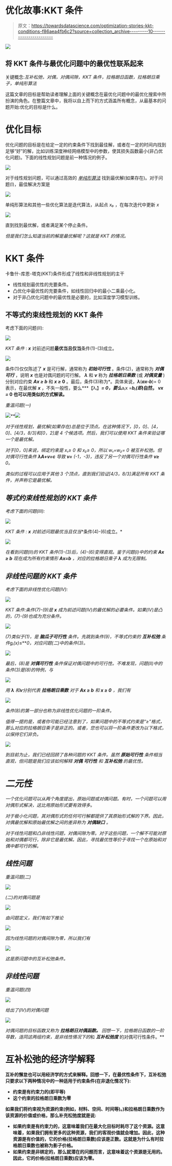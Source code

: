 # 优化故事:KKT 条件

> 原文：<https://towardsdatascience.com/optimization-stories-kkt-conditions-f86aea4fb6c2?source=collection_archive---------10----------------------->

![](img/dcc96cea790cfcb70d4bdb032c707372.png)

## 将 KKT 条件与最优化问题中的最优性联系起来

关键概念:*互补松弛，对偶，对偶间隙，KKT 条件，拉格朗日函数，拉格朗日乘子，单纯形算法*

这篇文章的目标是帮助读者理解上面的关键概念在最优化问题中的最优化搜索中所扮演的角色。在整篇文章中，我将以自上而下的方式涵盖所有概念，从最基本的问题开始:优化的目标是什么。

# 优化目标

优化问题的目标是在给定一定的约束条件下找到最佳解，或者在一定的时间内找到足够“好”的解，比如训练深度神经网络模型中的参数，使其损失函数最小(非凸优化问题)。下面的线性规划问题是前一种情况的例子。

![](img/eca21959f74fd04eb5ab17b8fbd86b29.png)

对于线性规划问题，可以通过高效的 [*单纯形算法*](https://en.wikipedia.org/wiki/Simplex_algorithm) 找到最优解(如果存在)。对于问题(I)，最佳解决方案是

![](img/6fed8f75d2aeacab0ac95299153bb430.png)

单纯形算法和其他一些优化算法是迭代算法，从起点 *x₀* ，在每次迭代中更新 *x*

![](img/f18f9caf9d8c2359ea53dca311bc0e3e.png)

直到找到最优解，或者满足某个停止条件。

*但是我们怎么知道当前的解是最优解呢？这就是 KKT 的情况。*

# KKT 条件

卡鲁什-库恩-塔克(KKT)条件形成了线性和非线性规划的主干

*   线性规划最优性的充要条件。
*   凸优化中最优性的充要条件，如线性回归中的最小二乘最小化。
*   对于非凸优化问题中的最优性是必要的，比如深度学习模型训练。

## 不等式约束线性规划的 KKT 条件

考虑下面的问题(II):

![](img/7a15e53983a533f7b367861d579899de.png)

*KKT 条件* : ***x*** 对前述问题**最优当且仅当**条件(1)-(3)成立。

![](img/67a5055d830256120786d641902aaf4f.png)

条件(1)仅仅陈述了 ***x*** 是可行解，通常称为 ***初始可行性*** 。条件(2)，通常称为 ***对偶可行*** ，说明 ***x*** 也是对偶问题的可行解。 ***λ*** 和 ***v*** 称为 ***拉格朗日乘数*** (或 ***对偶变量*** )分别对应约束 ***Ax ≥ b*** 和 ***x ≥* 0** 。最后，条件(3)称为*。具体来说，***λ***(***ax-b***)= 0 表示，在最优解 ***x*** ，不失一般性，要么***【λᵢ】***= 0，要么***aᵢx =****bᵢ*(即*)自然， ***vx =* 0** 也可以用类似的方式解读。**

*重温问题(一)*

*![](img/eca21959f74fd04eb5ab17b8fbd86b29.png)**![](img/3425f7379e02dc9507590e76fb7bb9fb.png)*

*对于线性规划，最优解(如果存在)总是位于顶点。在这种情况下，[0，0]、[4，0]、[4/3，8/3]和[0，2]是 4 个候选项。然后，我们可以使用 KKT 条件来验证哪一个是最优解。*

*对于[0，0]来说，绑定约束是 *x₁≥* 0 和 *x₂≥* 0，所以 *w₁=w₂=* 0 被互补松弛。但对偶可行性条件 ***λA+v=c*** 导致 ***v=*** (-1，-3)，违反了另一个对偶可行性条件 ***v≥*** 0。*

*类似的过程可以应用于其他 3 个顶点，直到我们验证[4/3，8/3]满足所有 KKT 条件，并声称它是最优解。*

## *等式约束线性规划的 KKT 条件*

*考虑下面的问题(III):*

*![](img/ab590e676313a12f3af8e3d83b040c48.png)*

**KKT 条件* : ***x*** 对前述问题**最优当且仅当**条件(4)-(6)成立。*

*![](img/f3c4433b95daadc49b7c3ffbe481fd2f.png)*

*在看到问题(II)的 KKT 条件(1)-(3)后，(4)-(6)变得直观。鉴于问题(I)中的约束 ***Ax ≥ b*** 现在成为所有约束情形 ***Ax=b*** ，对应的拉格朗日乘子 ***λ*** 成为无限制。*

## *非线性问题的 KKT 条件*

*考虑下面的非线性优化问题(IV):*

*![](img/4296fb5af52d18d0c5f3a56b6a4f3b11.png)*

**KKT 条件*:条件(7)-(9)是 ***x*** 成为前述问题(IV)的最优解的必要条件。如果(IV)是凸的，(7)-(9)也成为充分条件。*

*![](img/29c996d82554e4bab31131525b55890e.png)*

*(7)类似于(1)，是 ***脑瓜子可行性*** 条件。先跳到条件(9)，不等式约束的 ***互补松弛*** 条件***gᵢ*(*x*)*≤***0，对应问题(二)中的条件(3)。*

*![](img/67a5055d830256120786d641902aaf4f.png)*

*最后，(8)是 ***对偶可行性*** 条件保证对偶问题中的可行性。不难发现，问题(II)中的条件(3)是(8)的特例，与*

*![](img/3c7b466d1240ff17cc381e5bc6b6378f.png)*

*用 ***λ*** 和**v**分别代表 ***拉格朗日乘数*** 对于 ***Ax ≥ b*** 和 ***x ≥* 0** ，我们有*

*![](img/3045eca758d369ded3e5e4d981f0d23c.png)*

*条件(8)的第一部分也称为非线性优化问题的一阶条件。*

*值得一提的是，或者你可能已经注意到了，如果问题中的不等式约束是“≥”格式，那么对应的拉格朗日乘子是非正的。或者，您也可以将一阶条件更改为以下格式，以保持它们非负。*

*![](img/fc5d070ed2f1ab811432d27d1fcdfda7.png)*

*到目前为止，我们已经回顾了各种问题的 KKT 条件。虽然 ***原始可行性*** 条件相当直观，但问题是我们应该如何解释 ***对偶*** ***可行性*** 和 ***互补松弛*** 的最优性。*

# *二元性*

*一个优化问题可以从两个角度提出，原始问题或对偶问题。有时，一个问题可以用对偶形式解决，这比用原始形式要有效得多。*

*对于极小化问题，其对偶形式的任何可行解都提供了其原始形式解的下界。因此，对偶最优解和原始最优解之间的差异称为 ***对偶缺口*** 。*

*对于线性问题和凸非线性问题，对偶间隙为零。对于这些问题，一个解不可能对原始和对偶都可行，除非它是最优解。因此，寻找最优性等价于寻找一个在原始和对偶中都可行的解。*

## *线性问题*

*重温问题(二)*

*![](img/7a15e53983a533f7b367861d579899de.png)*

*(二)的对偶问题是*

*![](img/6194d72672e98186d105a2eb81596013.png)*

*由问题定义，我们有如下推论*

*![](img/1278cf4483cfd9e7415c8f2b5cf73fa3.png)*

*因为线性问题的对偶间隙为零，所以我们有*

*![](img/1ed3f2c9b13d71ef44f887ef00b441d9.png)*

*这是原问题中的互补松弛条件。*

## *非线性问题*

*重温问题(四)*

*![](img/4296fb5af52d18d0c5f3a56b6a4f3b11.png)*

*给出了(IV)的对偶问题*

*![](img/87771190a366d16a9d86c799e7faf263.png)*

*对偶问题的目标函数又称为 ***拉格朗日对偶函数。*** 回想一下，拉格朗日函数的一阶导数，连同这两组约束，是非线性情况下的*和 ***互补松弛度*** 的对偶可行性条件。**

# **互补松弛的经济学解释**

**互补的懈怠也可以用经济学的方式来解释。回想一下，在最优性条件下，互补松弛只要求以下两种情况中的一种适用于约束条件(在非退化情况下):**

*   **约束是有约束力的(即平等)**
*   **这个约束的拉格朗日乘数为零**

**如果我们将约束视为资源约束(例如，材料、空间、时间等)。)和拉格朗日乘数作为该资源的价值或价格，那么补充松弛度就是说:**

*   **如果约束是有约束力的，这意味着我们在最大化目标时耗尽了这个资源。这意味着，如果我们拥有更多的这种资源，我们的客观价值就会增加。因此，这种资源是有价值的，它的价格(拉格朗日乘数)应该是正数。这就是为什么有时拉格朗日乘数也被称为影子价格。**
*   **如果约束是非绑定的，那么就潜在的问题而言，这意味着这个资源是无用的。因此，它的价格(拉格朗日乘数)应该为零。**